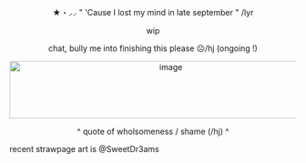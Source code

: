<p align="center">
★・⸝⸝ " 'Cause I lost my mind in late september " /lyr
</p>
<p align="center">
wip
</p>

<p align="center">
chat, bully me into finishing this please ☹️/hj (ongoing !)
<p align="center">
<img width="551" height="101" alt="image" src="https://github.com/user-attachments/assets/869b66c2-103a-4aa8-8557-befdc273a760" />
<p align="center">
 ^ quote of wholsomeness / shame (/hj) ^

recent strawpage art is @SweetDr3ams
